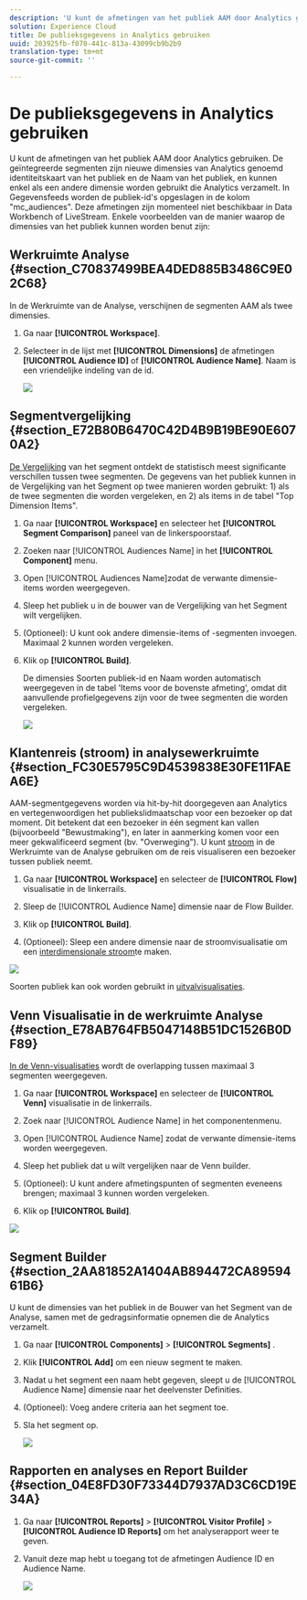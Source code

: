 ```yaml
---
description: 'U kunt de afmetingen van het publiek AAM door Analytics gebruiken. De geïntegreerde segmenten zijn nieuwe dimensies van Analytics genoemd identiteitskaart van het publiek en de Naam van het publiek, en kunnen enkel als een andere dimensie worden gebruikt die Analytics verzamelt. In Gegevensfeeds worden de publiek-id''s opgeslagen in de kolom "mc_audiences". Deze afmetingen zijn momenteel niet beschikbaar in Data Workbench of LiveStream. Enkele voorbeelden van de manier waarop de dimensies van het publiek kunnen worden benut zijn '
solution: Experience Cloud
title: De publieksgegevens in Analytics gebruiken
uuid: 203925fb-f070-441c-813a-43099cb9b2b9
translation-type: tm+mt
source-git-commit: ''

---
```



# De publieksgegevens in Analytics gebruiken

U kunt de afmetingen van het publiek AAM door Analytics gebruiken. De geïntegreerde segmenten zijn nieuwe dimensies van Analytics genoemd identiteitskaart van het publiek en de Naam van het publiek, en kunnen enkel als een andere dimensie worden gebruikt die Analytics verzamelt. In Gegevensfeeds worden de publiek-id&#39;s opgeslagen in de kolom &quot;mc_audiences&quot;. Deze afmetingen zijn momenteel niet beschikbaar in Data Workbench of LiveStream. Enkele voorbeelden van de manier waarop de dimensies van het publiek kunnen worden benut zijn:

## Werkruimte Analyse {#section_C70837499BEA4DED885B3486C9E02C68}

In de Werkruimte van de Analyse, verschijnen de segmenten AAM als twee dimensies.

1. Ga naar **[!UICONTROL Workspace]**.
1. Selecteer in de lijst met **[!UICONTROL Dimensions]** de afmetingen **[!UICONTROL Audience ID]** of **[!UICONTROL Audience Name]**. Naam is een vriendelijke indeling van de id.

   ![](assets/aw-mcaudiences.png)

## Segmentvergelijking {#section_E72B80B6470C42D4B9B19BE90E6070A2}

[De Vergelijking](https://marketing.adobe.com/resources/help/en_US/analytics/analysis-workspace/segment-comparison.html) van het segment ontdekt de statistisch meest significante verschillen tussen twee segmenten. De gegevens van het publiek kunnen in de Vergelijking van het Segment op twee manieren worden gebruikt: 1) als de twee segmenten die worden vergeleken, en 2) als items in de tabel &quot;Top Dimension Items&quot;.

1. Ga naar **[!UICONTROL Workspace]** en selecteer het **[!UICONTROL Segment Comparison]** paneel van de linkerspoorstaaf.

1. Zoeken naar [!UICONTROL Audiences Name] in het **[!UICONTROL Component]** menu.

1. Open [!UICONTROL Audiences Name]zodat de verwante dimensie-items worden weergegeven.
1. Sleep het publiek u in de bouwer van de Vergelijking van het Segment wilt vergelijken.
1. (Optioneel): U kunt ook andere dimensie-items of -segmenten invoegen. Maximaal 2 kunnen worden vergeleken.
1. Klik op **[!UICONTROL Build]**.

   De dimensies Soorten publiek-id en Naam worden automatisch weergegeven in de tabel &#39;Items voor de bovenste afmeting&#39;, omdat dit aanvullende profielgegevens zijn voor de twee segmenten die worden vergeleken.

   ![](assets/aud-segcompare.png)

## Klantenreis (stroom) in analysewerkruimte {#section_FC30E5795C9D4539838E30FE11FAEA6E}

AAM-segmentgegevens worden via hit-by-hit doorgegeven aan Analytics en vertegenwoordigen het publiekslidmaatschap voor een bezoeker op dat moment. Dit betekent dat een bezoeker in één segment kan vallen (bijvoorbeeld &quot;Bewustmaking&quot;), en later in aanmerking komen voor een meer gekwalificeerd segment (bv. &quot;Overweging&quot;). U kunt [stroom](https://marketing.adobe.com/resources/help/en_US/analytics/analysis-workspace/flow.html) in de Werkruimte van de Analyse gebruiken om de reis visualiseren een bezoeker tussen publiek neemt.

1. Ga naar **[!UICONTROL Workspace]** en selecteer de **[!UICONTROL Flow]** visualisatie in de linkerrails.

1. Sleep de [!UICONTROL Audience Name] dimensie naar de Flow Builder.
1. Klik op **[!UICONTROL Build]**.
1. (Optioneel): Sleep een andere dimensie naar de stroomvisualisatie om een [interdimensionale stroom](https://marketing.adobe.com/resources/help/en_US/analytics/analysis-workspace/multi-dimensional-flow.html)te maken.

![](assets/flow-aamaudiences.png)

Soorten publiek kan ook worden gebruikt in [uitvalvisualisaties](https://marketing.adobe.com/resources/help/en_US/analytics/analysis-workspace/fallout_flow.html).

## Venn Visualisatie in de werkruimte Analyse {#section_E78AB764FB5047148B51DC1526B0DF89}

[In de Venn-visualisaties](https://marketing.adobe.com/resources/help/en_US/analytics/analysis-workspace/venn.html) wordt de overlapping tussen maximaal 3 segmenten weergegeven.

1. Ga naar **[!UICONTROL Workspace]** en selecteer de **[!UICONTROL Venn]** visualisatie in de linkerrails.

1. Zoek naar [!UICONTROL Audience Name] in het componentenmenu.
1. Open [!UICONTROL Audience Name] zodat de verwante dimensie-items worden weergegeven.
1. Sleep het publiek dat u wilt vergelijken naar de Venn builder.
1. (Optioneel): U kunt andere afmetingspunten of segmenten eveneens brengen; maximaal 3 kunnen worden vergeleken.
1. Klik op **[!UICONTROL Build]**.

![](assets/venn-viz.png)

## Segment Builder {#section_2AA81852A1404AB894472CA8959461B6}

U kunt de dimensies van het publiek in de Bouwer [](https://marketing.adobe.com/resources/help/en_US/analytics/segment/seg_build.html)van het Segment van de Analyse, samen met de gedragsinformatie opnemen die de Analytics verzamelt.

1. Ga naar **[!UICONTROL Components]** > **[!UICONTROL Segments]** .
1. Klik **[!UICONTROL Add]** om een nieuw segment te maken.
1. Nadat u het segment een naam hebt gegeven, sleept u de [!UICONTROL Audience Name] dimensie naar het deelvenster Definities.
1. (Optioneel): Voeg andere criteria aan het segment toe.
1. Sla het segment op.

   ![](assets/aud-segbuilder.png)

## Rapporten en analyses en Report Builder {#section_04E8FD30F73344D7937AD3C6CD19E34A}

1. Ga naar **[!UICONTROL Reports]** > **[!UICONTROL Visitor Profile]** > **[!UICONTROL Audience ID Reports]** om het analyserapport weer te geven.
1. Vanuit deze map hebt u toegang tot de afmetingen Audience ID en Audience Name.

   ![](assets/mc-audiences.png)

